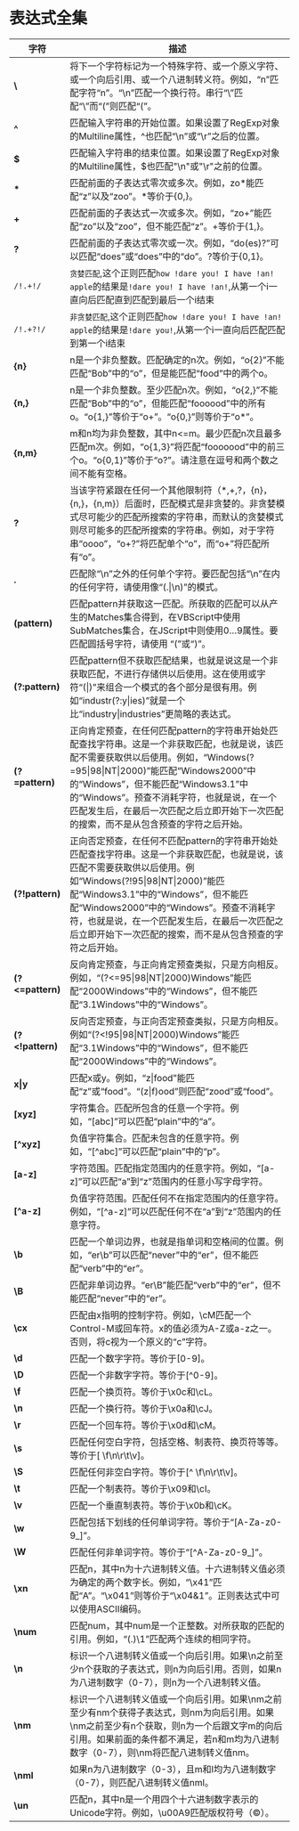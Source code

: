 # 表达式全集

| 字符 | 描述 |
|---|---|
| __\\__ | 将下一个字符标记为一个特殊字符、或一个原义字符、或一个向后引用、或一个八进制转义符。例如，“n”匹配字符“n”。“\n”匹配一个换行符。串行“\\”匹配“\”而“\(”则匹配“(”。 |
| __^__	| 匹配输入字符串的开始位置。如果设置了RegExp对象的Multiline属性，^也匹配“\n”或“\r”之后的位置。|
| __\$__ | 匹配输入字符串的结束位置。如果设置了RegExp对象的Multiline属性，\$也匹配"\n"或"\r"之前的位置。|  
| __\*__ | 匹配前面的子表达式零次或多次。例如，zo\*能匹配“z”以及“zoo”。\*等价于{0,}。 |
| __+__	| 匹配前面的子表达式一次或多次。例如，“zo+”能匹配“zo”以及“zoo”，但不能匹配“z”。+等价于{1,}。 |
| __?__	| 匹配前面的子表达式零次或一次。例如，“do(es)?”可以匹配“does”或“does”中的“do”。?等价于{0,1}。 |
| `/!.+!/`	| `贪婪匹配`,这个正则匹配`how !dare you! I have !an! apple`的结果是`!dare you! I have !an!`,从第一个i一直向后匹配直到匹配到最后一个i结束 |
| `/!.+?!/` | `非贪婪匹配`,这个正则匹配`how !dare you! I have !an! apple`的结果是`!dare you!`,从第一个i一直向后匹配匹配到第一个i结束|
| __{n}__ | n是一个非负整数。匹配确定的n次。例如，“o{2}”不能匹配“Bob”中的“o”，但是能匹配“food”中的两个o。 |
| __{n,}__ | n是一个非负整数。至少匹配n次。例如，“o{2,}”不能匹配“Bob”中的“o”，但能匹配“foooood”中的所有o。“o{1,}”等价于“o+”。“o{0,}”则等价于“o*”。 |
| __{n,m}__ | m和n均为非负整数，其中n<=m。最少匹配n次且最多匹配m次。例如，“o{1,3}”将匹配“fooooood”中的前三个o。“o{0,1}”等价于“o?”。请注意在逗号和两个数之间不能有空格。 |
| __?__ | 当该字符紧跟在任何一个其他限制符（*,+,?，{n}，{n,}，{n,m}）后面时，匹配模式是非贪婪的。非贪婪模式尽可能少的匹配所搜索的字符串，而默认的贪婪模式则尽可能多的匹配所搜索的字符串。例如，对于字符串“oooo”，“o+?”将匹配单个“o”，而“o+”将匹配所有“o”。|
| __\.__ | 匹配除“\n”之外的任何单个字符。要匹配包括“\n”在内的任何字符，请使用像“(.\|\n)”的模式。 |
| __(pattern)__ | 匹配pattern并获取这一匹配。所获取的匹配可以从产生的Matches集合得到，在VBScript中使用SubMatches集合，在JScript中则使用$0…$9属性。要匹配圆括号字符，请使用 “\(”或“\)”。 | 
| __(?:pattern)__ | 匹配pattern但不获取匹配结果，也就是说这是一个非获取匹配，不进行存储供以后使用。这在使用或字符“(\|)”来组合一个模式的各个部分是很有用。例如“industr(?:y\|ies)”就是一个比“industry\|industries”更简略的表达式。 | 
| __(?=pattern)__ | 正向肯定预查，在任何匹配pattern的字符串开始处匹配查找字符串。这是一个非获取匹配，也就是说，该匹配不需要获取供以后使用。例如，“Windows(?=95\|98\|NT\|2000)”能匹配“Windows2000”中的“Windows”，但不能匹配“Windows3.1”中的“Windows”。预查不消耗字符，也就是说，在一个匹配发生后，在最后一次匹配之后立即开始下一次匹配的搜索，而不是从包含预查的字符之后开始。 | 
| __(?\!pattern)__ | 正向否定预查，在任何不匹配pattern的字符串开始处匹配查找字符串。这是一个非获取匹配，也就是说，该匹配不需要获取供以后使用。例如“Windows(?\!95\|98\|NT\|2000)”能匹配“Windows3.1”中的“Windows”，但不能匹配“Windows2000”中的“Windows”。预查不消耗字符，也就是说，在一个匹配发生后，在最后一次匹配之后立即开始下一次匹配的搜索，而不是从包含预查的字符之后开始。 | 
| __(?<=pattern)__ | 反向肯定预查，与正向肯定预查类拟，只是方向相反。例如，“(?<=95\|98\|NT\|2000)Windows”能匹配“2000Windows”中的“Windows”，但不能匹配“3.1Windows”中的“Windows”。 |
| __(?<\!pattern)__ | 反向否定预查，与正向否定预查类拟，只是方向相反。例如“(?<\!95\|98\|NT\|2000)Windows”能匹配“3.1Windows”中的“Windows”，但不能匹配“2000Windows”中的“Windows”。|
| __x\|y__ | 匹配x或y。例如，“z\|food”能匹配“z”或“food”。“(z\|f)ood”则匹配“zood”或“food”。 |
| __[xyz]__ | 字符集合。匹配所包含的任意一个字符。例如，“[abc]”可以匹配“plain”中的“a”。 |
| __[^xyz]__ | 负值字符集合。匹配未包含的任意字符。例如，“[^abc]”可以匹配“plain”中的“p”。 |
| __[a-z]__ | 字符范围。匹配指定范围内的任意字符。例如，“[a-z]”可以匹配“a”到“z”范围内的任意小写字母字符。 |
| __[^a-z]__ | 负值字符范围。匹配任何不在指定范围内的任意字符。例如，“[^a-z]”可以匹配任何不在“a”到“z”范围内的任意字符。 |
| __\b__ | 匹配一个单词边界，也就是指单词和空格间的位置。例如，“er\b”可以匹配“never”中的“er”，但不能匹配“verb”中的“er”。 |
| __\B__ | 匹配非单词边界。“er\B”能匹配“verb”中的“er”，但不能匹配“never”中的“er”。 |
| __\cx__ | 匹配由x指明的控制字符。例如，\cM匹配一个Control-M或回车符。x的值必须为A-Z或a-z之一。否则，将c视为一个原义的“c”字符。 |
| __\d__ | 匹配一个数字字符。等价于[0-9]。 |
| __\D__ | 匹配一个非数字字符。等价于[^0-9]。 |
| __\f__ | 匹配一个换页符。等价于\x0c和\cL。 |
| __\n__ | 匹配一个换行符。等价于\x0a和\cJ。 |
| __\r__ | 匹配一个回车符。等价于\x0d和\cM。 |
| __\s__ | 匹配任何空白字符，包括空格、制表符、换页符等等。等价于[ \f\n\r\t\v]。 |
| __\S__ | 匹配任何非空白字符。等价于[^ \f\n\r\t\v]。 |
| __\t__ | 匹配一个制表符。等价于\x09和\cI。 |
| __\v__ | 匹配一个垂直制表符。等价于\x0b和\cK。 |
| __\w__ | 匹配包括下划线的任何单词字符。等价于“[A-Za-z0-9_]”。 |
| __\W__ | 匹配任何非单词字符。等价于“[^A-Za-z0-9_]”。 |
| __\xn__ | 匹配n，其中n为十六进制转义值。十六进制转义值必须为确定的两个数字长。例如，“\x41”匹配“A”。“\x041”则等价于“\x04&1”。正则表达式中可以使用ASCII编码。|
| __\num__ | 匹配num，其中num是一个正整数。对所获取的匹配的引用。例如，“(.)\1”匹配两个连续的相同字符。 |
| __\n__ | 标识一个八进制转义值或一个向后引用。如果\n之前至少n个获取的子表达式，则n为向后引用。否则，如果n为八进制数字（0-7），则n为一个八进制转义值。 |
| __\nm__ | 标识一个八进制转义值或一个向后引用。如果\nm之前至少有nm个获得子表达式，则nm为向后引用。如果\nm之前至少有n个获取，则n为一个后跟文字m的向后引用。如果前面的条件都不满足，若n和m均为八进制数字（0-7），则\nm将匹配八进制转义值nm。|
| __\nml__ | 如果n为八进制数字（0-3），且m和l均为八进制数字（0-7），则匹配八进制转义值nml。 |
| __\un__ | 匹配n，其中n是一个用四个十六进制数字表示的Unicode字符。例如，\u00A9匹配版权符号（©）。|


